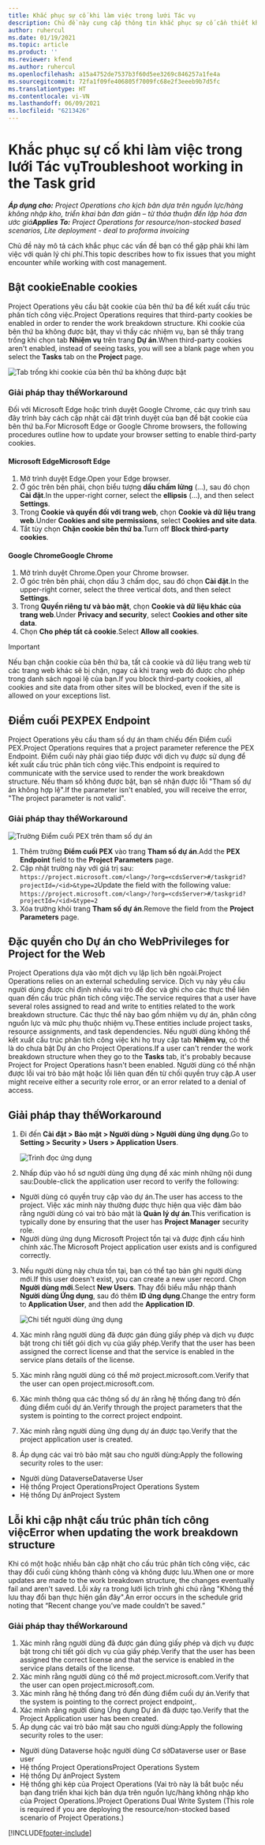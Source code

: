 ```yaml
---
title: Khắc phục sự cố khi làm việc trong lưới Tác vụ
description: Chủ đề này cung cấp thông tin khắc phục sự cố cần thiết khi làm việc trong lưới Tác vụ.
author: ruhercul
ms.date: 01/19/2021
ms.topic: article
ms.product: ''
ms.reviewer: kfend
ms.author: ruhercul
ms.openlocfilehash: a15a4752de7537b3f60d5ee3269c846257a1fe4a
ms.sourcegitcommit: 72fa1f09fe406805f7009fc68e2f3eeeb9b7d5fc
ms.translationtype: HT
ms.contentlocale: vi-VN
ms.lasthandoff: 06/09/2021
ms.locfileid: "6213426"
---
```

# <a name="troubleshoot-working-in-the-task-grid"></a><span data-ttu-id="65aab-103">Khắc phục sự cố khi làm việc trong lưới Tác vụ</span><span class="sxs-lookup"><span data-stu-id="65aab-103">Troubleshoot working in the Task grid</span></span> 

<span data-ttu-id="65aab-104">_**Áp dụng cho:** Project Operations cho kịch bản dựa trên nguồn lực/hàng không nhập kho, triển khai bản đơn giản – từ thỏa thuận đến lập hóa đơn ước giá_</span><span class="sxs-lookup"><span data-stu-id="65aab-104">_**Applies To:** Project Operations for resource/non-stocked based scenarios, Lite deployment - deal to proforma invoicing_</span></span>

<span data-ttu-id="65aab-105">Chủ đề này mô tả cách khắc phục các vấn đề bạn có thể gặp phải khi làm việc với quản lý chi phí.</span><span class="sxs-lookup"><span data-stu-id="65aab-105">This topic describes how to fix issues that you might encounter while working with cost management.</span></span>

## <a name="enable-cookies"></a><span data-ttu-id="65aab-106">Bật cookie</span><span class="sxs-lookup"><span data-stu-id="65aab-106">Enable cookies</span></span>

<span data-ttu-id="65aab-107">Project Operations yêu cầu bật cookie của bên thứ ba để kết xuất cấu trúc phân tích công việc.</span><span class="sxs-lookup"><span data-stu-id="65aab-107">Project Operations requires that third-party cookies be enabled in order to render the work breakdown structure.</span></span> <span data-ttu-id="65aab-108">Khi cookie của bên thứ ba không được bật, thay vì thấy các nhiệm vụ, bạn sẽ thấy trang trống khi chọn tab **Nhiệm vụ** trên trang **Dự án**.</span><span class="sxs-lookup"><span data-stu-id="65aab-108">When third-party cookies aren't enabled, instead of seeing tasks, you will see a blank page when you select the **Tasks** tab on the **Project** page.</span></span>

![Tab trống khi cookie của bên thứ ba không được bật](media/blankschedule.png)


### <a name="workaround"></a><span data-ttu-id="65aab-110">Giải pháp thay thế</span><span class="sxs-lookup"><span data-stu-id="65aab-110">Workaround</span></span>
<span data-ttu-id="65aab-111">Đối với Microsoft Edge hoặc trình duyệt Google Chrome, các quy trình sau đây trình bày cách cập nhật cài đặt trình duyệt của bạn để bật cookie của bên thứ ba.</span><span class="sxs-lookup"><span data-stu-id="65aab-111">For Microsoft Edge or Google Chrome browsers, the following procedures outline how to update your browser setting to enable third-party cookies.</span></span>

#### <a name="microsoft-edge"></a><span data-ttu-id="65aab-112">Microsoft Edge</span><span class="sxs-lookup"><span data-stu-id="65aab-112">Microsoft Edge</span></span>

1. <span data-ttu-id="65aab-113">Mở trình duyệt Edge.</span><span class="sxs-lookup"><span data-stu-id="65aab-113">Open your Edge browser.</span></span>
2. <span data-ttu-id="65aab-114">Ở góc trên bên phải, chọn biểu tượng **dấu chấm lửng** (...), sau đó chọn **Cài đặt**.</span><span class="sxs-lookup"><span data-stu-id="65aab-114">In the upper-right corner, select the **ellipsis** (...), and then select **Settings**.</span></span>
3. <span data-ttu-id="65aab-115">Trong **Cookie và quyền đối với trang web**, chọn **Cookie và dữ liệu trang web**.</span><span class="sxs-lookup"><span data-stu-id="65aab-115">Under **Cookies and site permissions**, select **Cookies and site data**.</span></span>
4. <span data-ttu-id="65aab-116">Tắt tùy chọn **Chặn cookie bên thứ ba**.</span><span class="sxs-lookup"><span data-stu-id="65aab-116">Turn off **Block third-party cookies**.</span></span>

#### <a name="google-chrome"></a><span data-ttu-id="65aab-117">Google Chrome</span><span class="sxs-lookup"><span data-stu-id="65aab-117">Google Chrome</span></span>

1. <span data-ttu-id="65aab-118">Mở trình duyệt Chrome.</span><span class="sxs-lookup"><span data-stu-id="65aab-118">Open your Chrome browser.</span></span>
2. <span data-ttu-id="65aab-119">Ở góc trên bên phải, chọn dấu 3 chấm dọc, sau đó chọn **Cài đặt**.</span><span class="sxs-lookup"><span data-stu-id="65aab-119">In the upper-right corner, select the three vertical dots, and then select **Settings**.</span></span>
3. <span data-ttu-id="65aab-120">Trong **Quyền riêng tư và bảo mật**, chọn **Cookie và dữ liệu khác của trang web**.</span><span class="sxs-lookup"><span data-stu-id="65aab-120">Under **Privacy and security**, select **Cookies and other site data**.</span></span>
4. <span data-ttu-id="65aab-121">Chọn **Cho phép tất cả cookie**.</span><span class="sxs-lookup"><span data-stu-id="65aab-121">Select **Allow all cookies**.</span></span>

> [!IMPORTANT]
> <span data-ttu-id="65aab-122">Nếu bạn chặn cookie của bên thứ ba, tất cả cookie và dữ liệu trang web từ các trang web khác sẽ bị chặn, ngay cả khi trang web đó được cho phép trong danh sách ngoại lệ của bạn.</span><span class="sxs-lookup"><span data-stu-id="65aab-122">If you block third-party cookies, all cookies and site data from other sites will be blocked, even if the site is allowed on your exceptions list.</span></span>

## <a name="pex-endpoint"></a><span data-ttu-id="65aab-123">Điểm cuối PEX</span><span class="sxs-lookup"><span data-stu-id="65aab-123">PEX Endpoint</span></span>

<span data-ttu-id="65aab-124">Project Operations yêu cầu tham số dự án tham chiếu đến Điểm cuối PEX.</span><span class="sxs-lookup"><span data-stu-id="65aab-124">Project Operations requires that a project parameter reference the PEX Endpoint.</span></span> <span data-ttu-id="65aab-125">Điểm cuối này phải giao tiếp được với dịch vụ được sử dụng để kết xuất cấu trúc phân tích công việc.</span><span class="sxs-lookup"><span data-stu-id="65aab-125">This endpoint is required to communicate with the service used to render the work breakdown structure.</span></span> <span data-ttu-id="65aab-126">Nếu tham số không được bật, bạn sẽ nhận được lỗi "Tham số dự án không hợp lệ".</span><span class="sxs-lookup"><span data-stu-id="65aab-126">If the parameter isn't enabled, you will receive the error, "The project parameter is not valid".</span></span> 

### <a name="workaround"></a><span data-ttu-id="65aab-127">Giải pháp thay thế</span><span class="sxs-lookup"><span data-stu-id="65aab-127">Workaround</span></span>
 ![Trường Điểm cuối PEX trên tham số dự án](media/projectparameter.png)

1. <span data-ttu-id="65aab-129">Thêm trường **Điểm cuối PEX** vào trang **Tham số dự án**.</span><span class="sxs-lookup"><span data-stu-id="65aab-129">Add the **PEX Endpoint** field to the **Project Parameters** page.</span></span>
2. <span data-ttu-id="65aab-130">Cập nhật trường này với giá trị sau: `https://project.microsoft.com/<lang>/?org=<cdsServer>#/taskgrid?projectId=/<id>&type=2`</span><span class="sxs-lookup"><span data-stu-id="65aab-130">Update the field with the following value: `https://project.microsoft.com/<lang>/?org=<cdsServer>#/taskgrid?projectId=/<id>&type=2`</span></span>
3. <span data-ttu-id="65aab-131">Xóa trường khỏi trang **Tham số dự án**.</span><span class="sxs-lookup"><span data-stu-id="65aab-131">Remove the field from the **Project Parameters** page.</span></span>

## <a name="privileges-for-project-for-the-web"></a><span data-ttu-id="65aab-132">Đặc quyền cho Dự án cho Web</span><span class="sxs-lookup"><span data-stu-id="65aab-132">Privileges for Project for the Web</span></span>

<span data-ttu-id="65aab-133">Project Operations dựa vào một dịch vụ lập lịch bên ngoài.</span><span class="sxs-lookup"><span data-stu-id="65aab-133">Project Operations relies on an external scheduling service.</span></span> <span data-ttu-id="65aab-134">Dịch vụ này yêu cầu người dùng được chỉ định nhiều vai trò để đọc và ghi cho các thực thể liên quan đến cấu trúc phân tích công việc.</span><span class="sxs-lookup"><span data-stu-id="65aab-134">The service requires that a user have several roles assigned to read and write to entities related to the work breakdown structure.</span></span> <span data-ttu-id="65aab-135">Các thực thể này bao gồm nhiệm vụ dự án, phân công nguồn lực và mức phụ thuộc nhiệm vụ.</span><span class="sxs-lookup"><span data-stu-id="65aab-135">These entities include project tasks, resource assignments, and task dependencies.</span></span> <span data-ttu-id="65aab-136">Nếu người dùng không thể kết xuất cấu trúc phân tích công việc khi họ truy cập tab **Nhiệm vụ**, có thể là do chưa bật Dự án cho Project Operations.</span><span class="sxs-lookup"><span data-stu-id="65aab-136">If a user can't render the work breakdown structure when they go to the **Tasks** tab, it's probably because Project for Project Operations hasn't been enabled.</span></span> <span data-ttu-id="65aab-137">Người dùng có thể nhận được lỗi vai trò bảo mật hoặc lỗi liên quan đến từ chối quyền truy cập.</span><span class="sxs-lookup"><span data-stu-id="65aab-137">A user might receive either a security role error, or an error related to a denial of access.</span></span>


## <a name="workaround"></a><span data-ttu-id="65aab-138">Giải pháp thay thế</span><span class="sxs-lookup"><span data-stu-id="65aab-138">Workaround</span></span>

1. <span data-ttu-id="65aab-139">Đi đến **Cài đặt > Bảo mật > Người dùng > Người dùng ứng dụng**.</span><span class="sxs-lookup"><span data-stu-id="65aab-139">Go to **Setting > Security > Users > Application Users**.</span></span>  

   ![Trình đọc ứng dụng](media/applicationuser.jpg)
   
2. <span data-ttu-id="65aab-141">Nhấp đúp vào hồ sơ người dùng ứng dụng để xác minh những nội dung sau:</span><span class="sxs-lookup"><span data-stu-id="65aab-141">Double-click the application user record to verify the following:</span></span>

 - <span data-ttu-id="65aab-142">Người dùng có quyền truy cập vào dự án.</span><span class="sxs-lookup"><span data-stu-id="65aab-142">The user has access to the project.</span></span> <span data-ttu-id="65aab-143">Việc xác minh này thường được thực hiện qua việc đảm bảo rằng người dùng có vai trò bảo mật là **Quản lý dự án**.</span><span class="sxs-lookup"><span data-stu-id="65aab-143">This verification is typically done by ensuring that the user has **Project Manager** security role.</span></span>
 - <span data-ttu-id="65aab-144">Người dùng ứng dụng Microsoft Project tồn tại và được định cấu hình chính xác.</span><span class="sxs-lookup"><span data-stu-id="65aab-144">The Microsoft Project application user exists and is configured correctly.</span></span>
 
3. <span data-ttu-id="65aab-145">Nếu người dùng này chưa tồn tại, bạn có thể tạo bản ghi người dùng mới.</span><span class="sxs-lookup"><span data-stu-id="65aab-145">If this user doesn't exist, you can create a new user record.</span></span> <span data-ttu-id="65aab-146">Chọn **Người dùng mới**.</span><span class="sxs-lookup"><span data-stu-id="65aab-146">Select **New Users**.</span></span> <span data-ttu-id="65aab-147">Thay đổi biểu mẫu nhập thành **Người dùng Ứng dụng**, sau đó thêm **ID ứng dụng**.</span><span class="sxs-lookup"><span data-stu-id="65aab-147">Change the entry form to **Application User**, and then add the **Application ID**.</span></span>

   ![Chi tiết người dùng ứng dụng](media/applicationuserdetails.jpg)

4. <span data-ttu-id="65aab-149">Xác minh rằng người dùng đã được gán đúng giấy phép và dịch vụ được bật trong chi tiết gói dịch vụ của giấy phép.</span><span class="sxs-lookup"><span data-stu-id="65aab-149">Verify that the user has been assigned the correct license and that the service is enabled in the service plans details of the license.</span></span>
5. <span data-ttu-id="65aab-150">Xác minh rằng người dùng có thể mở project.microsoft.com.</span><span class="sxs-lookup"><span data-stu-id="65aab-150">Verify that the user can open project.microsoft.com.</span></span>
6. <span data-ttu-id="65aab-151">Xác minh thông qua các thông số dự án rằng hệ thống đang trỏ đến đúng điểm cuối dự án.</span><span class="sxs-lookup"><span data-stu-id="65aab-151">Verify through the project parameters that the system is pointing to the correct project endpoint.</span></span>
7. <span data-ttu-id="65aab-152">Xác minh rằng người dùng ứng dụng dự án được tạo.</span><span class="sxs-lookup"><span data-stu-id="65aab-152">Verify that the project application user is created.</span></span>
8. <span data-ttu-id="65aab-153">Áp dụng các vai trò bảo mật sau cho người dùng:</span><span class="sxs-lookup"><span data-stu-id="65aab-153">Apply the following security roles to the user:</span></span>

  - <span data-ttu-id="65aab-154">Người dùng Dataverse</span><span class="sxs-lookup"><span data-stu-id="65aab-154">Dataverse User</span></span>
  - <span data-ttu-id="65aab-155">Hệ thống Project Operations</span><span class="sxs-lookup"><span data-stu-id="65aab-155">Project Operations System</span></span>
  - <span data-ttu-id="65aab-156">Hệ thống Dự án</span><span class="sxs-lookup"><span data-stu-id="65aab-156">Project System</span></span>

## <a name="error-when-updating-the-work-breakdown-structure"></a><span data-ttu-id="65aab-157">Lỗi khi cập nhật cấu trúc phân tích công việc</span><span class="sxs-lookup"><span data-stu-id="65aab-157">Error when updating the work breakdown structure</span></span>

<span data-ttu-id="65aab-158">Khi có một hoặc nhiều bản cập nhật cho cấu trúc phân tích công việc, các thay đổi cuối cùng không thành công và không được lưu.</span><span class="sxs-lookup"><span data-stu-id="65aab-158">When one or more updates are made to the work breakdown structure, the changes eventually fail and aren't saved.</span></span> <span data-ttu-id="65aab-159">Lỗi xảy ra trong lưới lịch trình ghi chú rằng "Không thể lưu thay đổi bạn thực hiện gần đây".</span><span class="sxs-lookup"><span data-stu-id="65aab-159">An error occurs in the schedule grid noting that “Recent change you’ve made couldn’t be saved.”</span></span>

### <a name="workaround"></a><span data-ttu-id="65aab-160">Giải pháp thay thế</span><span class="sxs-lookup"><span data-stu-id="65aab-160">Workaround</span></span>

1. <span data-ttu-id="65aab-161">Xác minh rằng người dùng đã được gán đúng giấy phép và dịch vụ được bật trong chi tiết gói dịch vụ của giấy phép.</span><span class="sxs-lookup"><span data-stu-id="65aab-161">Verify that the user has been assigned the correct license and that the service is enabled in the service plans details of the license.</span></span>
2. <span data-ttu-id="65aab-162">Xác minh rằng người dùng có thể mở project.microsoft.com.</span><span class="sxs-lookup"><span data-stu-id="65aab-162">Verify that the user can open project.microsoft.com.</span></span>
3. <span data-ttu-id="65aab-163">Xác minh rằng hệ thống đang trỏ đến đúng điểm cuối dự án.</span><span class="sxs-lookup"><span data-stu-id="65aab-163">Verify that the system is pointing to the correct project endpoint,.</span></span>
4. <span data-ttu-id="65aab-164">Xác minh rằng người dùng Ứng dụng Dự án đã được tạo.</span><span class="sxs-lookup"><span data-stu-id="65aab-164">Verify that the Project Application user has been created.</span></span>
5. <span data-ttu-id="65aab-165">Áp dụng các vai trò bảo mật sau cho người dùng:</span><span class="sxs-lookup"><span data-stu-id="65aab-165">Apply the following security roles to the user:</span></span>
  
  - <span data-ttu-id="65aab-166">Người dùng Dataverse hoặc người dùng Cơ sở</span><span class="sxs-lookup"><span data-stu-id="65aab-166">Dataverse user or Base user</span></span>
  - <span data-ttu-id="65aab-167">Hệ thống Project Operations</span><span class="sxs-lookup"><span data-stu-id="65aab-167">Project Operations System</span></span>
  - <span data-ttu-id="65aab-168">Hệ thống Dự án</span><span class="sxs-lookup"><span data-stu-id="65aab-168">Project System</span></span>
  - <span data-ttu-id="65aab-169">Hệ thống ghi kép của Project Operations (Vai trò này là bắt buộc nếu bạn đang triển khai kịch bản dựa trên nguồn lực/hàng không nhập kho của Project Operations.)</span><span class="sxs-lookup"><span data-stu-id="65aab-169">Project Operations Dual Write System (This role is required if you are deploying the resource/non-stocked based scenario of Project Operations.)</span></span>


[!INCLUDE[footer-include](../includes/footer-banner.md)]
